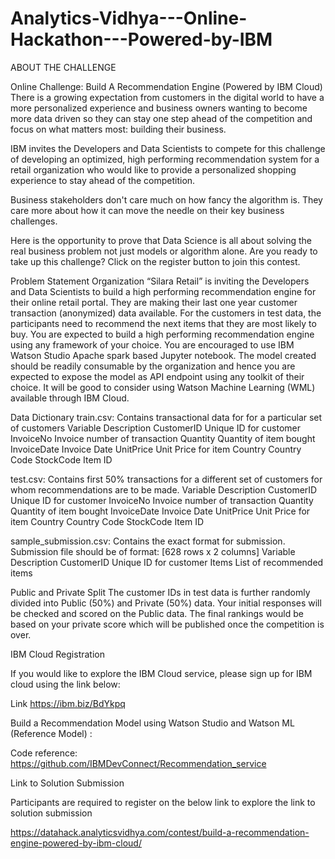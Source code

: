 # Analytics-Vidhya---Online-Hackathon---Powered-by-IBM
ABOUT THE CHALLENGE

Online Challenge: Build A Recommendation Engine (Powered by IBM Cloud)
There is a growing expectation from customers in the digital world to have a more personalized experience and business owners wanting to become more data driven so they can stay one step ahead of the competition and focus on what matters most: building their business.
 
IBM invites the Developers and Data Scientists to compete for this challenge of developing an optimized, high performing recommendation system for a retail organization who would like to provide a personalized shopping experience to stay ahead of the competition.
 
Business stakeholders don't care much on how fancy the algorithm is. They care more about how it can move the needle on their key business challenges.
 
Here is the opportunity to prove that Data Science is all about solving the real business problem not just models or algorithm alone. Are you ready to take up this challenge? Click on the register button to join this contest.


Problem Statement
Organization “Silara Retail”  is inviting the Developers and Data Scientists to build a high performing recommendation engine for their online retail portal.
They are making their last one year customer transaction (anonymized) data available. For the customers in test data, the participants need to recommend the next items that they are most likely to buy.
You are expected to build a high performing recommendation engine using any framework of your choice. You are encouraged to use IBM Watson Studio Apache spark based Jupyter notebook.
The model created should be readily consumable by the organization and hence you are expected to expose the model as API endpoint using any toolkit of their choice. It will be good to consider using Watson Machine Learning (WML) available through IBM Cloud.
 

Data Dictionary
train.csv: Contains transactional data for for a particular set of customers 
Variable	Description
CustomerID	Unique ID for customer
InvoiceNo	Invoice number of transaction
Quantity	Quantity of item bought
InvoiceDate	Invoice Date
UnitPrice	Unit Price for item
Country	Country Code
StockCode	Item ID
 
 
test.csv: Contains first 50% transactions for a different set of customers for whom recommendations are to be made. 
Variable	Description
CustomerID	Unique ID for customer
InvoiceNo	Invoice number of transaction
Quantity	Quantity of item bought
InvoiceDate	Invoice Date
UnitPrice	Unit Price for item
Country	Country Code
StockCode	Item ID
 
sample_submission.csv: Contains the exact format for submission. Submission file should be of format: [628 rows x 2 columns]
Variable	Description
CustomerID	Unique ID for customer
Items	List of recommended items
 
Public and Private Split
The customer IDs in test data is further randomly divided into Public (50%) and Private (50%) data.
Your initial responses will be checked and scored on the Public data. The final rankings would be based on your private score which will be published once the competition is over.

IBM Cloud Registration

If you would like to explore the IBM Cloud service, please sign up for IBM cloud using the link below:
 
Link https://ibm.biz/BdYkpq
 
Build a Recommendation Model using Watson Studio and Watson ML (Reference Model) :
 
Code reference: https://github.com/IBMDevConnect/Recommendation_service



Link to Solution Submission

Participants are required to register on the below link to explore the link to solution submission

https://datahack.analyticsvidhya.com/contest/build-a-recommendation-engine-powered-by-ibm-cloud/


